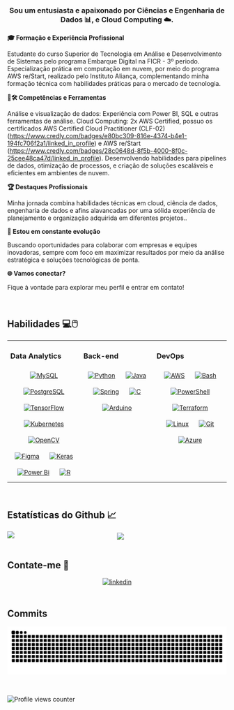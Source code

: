 ### <div align="center">Sou um entusiasta e apaixonado por Ciências e Engenharia de Dados 📊,  e Cloud Computing ☁️.</div>  
  

**🎓 Formação e Experiência Profissional**  
  

Estudante do curso Superior de Tecnologia em Análise e Desenvolvimento de Sistemas pelo programa Embarque Digital na FICR - 3º periodo.
Especialização prática em computação em nuvem, por meio do programa AWS re/Start, realizado pelo Instituto Aliança, complementando minha formação técnica com habilidades práticas para o mercado de tecnologia.  
  

**📜🛠️ Competências e Ferramentas**  
  

Análise e visualização de dados: Experiência com Power BI, SQL e outras ferramentas de análise.
Cloud Computing: 2x AWS Certified, possuo os certificados AWS Certified Cloud Practitioner (CLF-02) (https://www.credly.com/badges/e80bc309-816e-4374-b4e1-194fc706f2a1/linked_in_profile) e AWS re/Start (https://www.credly.com/badges/28c0648d-8f5b-4000-8f0c-25cee48ca47d/linked_in_profile).
Desenvolvendo habilidades para pipelines de dados, otimização de processos, e criação de soluções escaláveis e eficientes em ambientes de nuvem.
  
  

**🏆 Destaques Profissionais**  
  

Minha jornada combina habilidades técnicas em cloud, ciência de dados, engenharia de dados e afins alavancadas por uma sólida experiência de planejamento e organização adquirida em diferentes projetos..  
  

**🚀 Estou em constante evolução**  
  

 Buscando oportunidades para colaborar com empresas e equipes inovadoras, sempre com foco em maximizar resultados por meio da análise estratégica e soluções tecnológicas de ponta.  
  

**🌐 Vamos conectar?**  
  

Fique à vontade para explorar meu perfil e entrar em contato!  
  

<br/>  


## Habilidades 💻🖱️
<table><tr><td valign="top" width="33%">



### Data Analytics  
<div align="center">  
<a href="https://www.mysql.com/" target="_blank"><img style="margin: 10px" src="https://profilinator.rishav.dev/skills-assets/mysql-original-wordmark.svg" alt="MySQL" height="50" /></a>  
<a href="https://www.postgresql.org/" target="_blank"><img style="margin: 10px" src="https://profilinator.rishav.dev/skills-assets/postgresql-original-wordmark.svg" alt="PostgreSQL" height="50" /></a>  
<a href="https://www.tensorflow.org/" target="_blank"><img style="margin: 10px" src="https://profilinator.rishav.dev/skills-assets/tensorflow-icon.svg" alt="TensorFlow" height="50" /></a>  
<a href="https://kubernetes.io/" target="_blank"><img style="margin: 10px" src="https://profilinator.rishav.dev/skills-assets/kubernetes-icon.svg" alt="Kubernetes" height="50" /></a>  
<a href="https://opencv.org/" target="_blank"><img style="margin: 10px" src="https://profilinator.rishav.dev/skills-assets/opencv-icon.svg" alt="OpenCV" height="50" /></a>  
<a href="https://www.figma.com/" target="_blank"><img style="margin: 10px" src="https://profilinator.rishav.dev/skills-assets/figma-icon.svg" alt="Figma" height="50" /></a>  
<a href="https://keras.io/" target="_blank"><img style="margin: 10px" src="https://profilinator.rishav.dev/skills-assets/keras.png" alt="Keras" height="50" /></a>  
<a href="https://powerbi.microsoft.com/en-us/" target="_blank"><img style="margin: 10px" src="https://profilinator.rishav.dev/skills-assets/powerbi.png" alt="Power Bi" height="50" /></a>  
<a href="https://www.r-project.org/" target="_blank"><img style="margin: 10px" src="https://profilinator.rishav.dev/skills-assets/r.svg" alt="R" height="50" /></a>  
</div>

</td><td valign="top" width="33%">



### Back-end  
<div align="center">  
<a href="https://www.python.org/" target="_blank"><img style="margin: 10px" src="https://profilinator.rishav.dev/skills-assets/python-original.svg" alt="Python" height="50" /></a>  
<a href="https://www.java.com/" target="_blank"><img style="margin: 10px" src="https://profilinator.rishav.dev/skills-assets/java-original-wordmark.svg" alt="Java" height="50" /></a>  
<a href="https://docs.spring.io/spring-framework/docs/3.0.x/reference/expressions.html#:~:text=The%20Spring%20Expression%20Language%20(SpEL,and%20basic%20string%20templating%20functionality." target="_blank"><img style="margin: 10px" src="https://profilinator.rishav.dev/skills-assets/springio-icon.svg" alt="Spring" height="50" /></a>  
<a href="https://www.cprogramming.com/" target="_blank"><img style="margin: 10px" src="https://profilinator.rishav.dev/skills-assets/c-original.svg" alt="C" height="50" /></a>  
<a href="https://www.arduino.cc/" target="_blank"><img style="margin: 10px" src="https://profilinator.rishav.dev/skills-assets/arduino.png" alt="Arduino" height="50" /></a>  
</div>

</td><td valign="top" width="33%">



### DevOps  
<div align="center">  
<a href="https://aws.amazon.com/" target="_blank"><img style="margin: 10px" src="https://profilinator.rishav.dev/skills-assets/amazonwebservices-original-wordmark.svg" alt="AWS" height="50" /></a>  
<a href="https://www.gnu.org/software/bash/" target="_blank"><img style="margin: 10px" src="https://profilinator.rishav.dev/skills-assets/gnu_bash-icon.svg" alt="Bash" height="50" /></a>  
<a href="https://docs.microsoft.com/en-us/powershell/" target="_blank"><img style="margin: 10px" src="https://profilinator.rishav.dev/skills-assets/powershell.png" alt="PowerShell" height="50" /></a>  
<a href="https://www.terraform.io/" target="_blank"><img style="margin: 10px" src="https://profilinator.rishav.dev/skills-assets/terraformio-icon.svg" alt="Terraform" height="50" /></a>  
<a href="https://www.linux.org/" target="_blank"><img style="margin: 10px" src="https://profilinator.rishav.dev/skills-assets/linux-original.svg" alt="Linux" height="50" /></a>  
<a href="https://github.com/" target="_blank"><img style="margin: 10px" src="https://profilinator.rishav.dev/skills-assets/git-scm-icon.svg" alt="Git" height="50" /></a>  
<a href="https://azure.microsoft.com/en-in/" target="_blank"><img style="margin: 10px" src="https://profilinator.rishav.dev/skills-assets/microsoft_azure-icon.svg" alt="Azure" height="50" /></a>  
</div>

</td></tr></table>  

<br/>  

## Estatísticas do Github 📈
<img src="https://github-readme-stats.vercel.app/api?username=Thiago309&show_icons=true&count_private=true&hide_border=true&theme=dark" align="left" />  

<div align="center"><img src="https://github-readme-stats.vercel.app/api/top-langs/?username=Thiago309&hide_border=true&layout=compact&theme=dark" align="center" /></div>  

<br/>  

## Contate-me 📣
<div align="center">
<a href="https://www.linkedin.com/in/thiagoviniciusbsantos/" target="_blank">
<img src=https://img.shields.io/badge/linkedin-%231E77B5.svg?&style=for-the-badge&logo=linkedin&logoColor=white alt=linkedin style="margin-bottom: 5px;" />
</a>  
</div>  
  


<br/>  



  

 
## Commits
![Snake animation](https://github.com/Thiago309/Thiago309/blob/output/github-contribution-grid-snake.svg)

<br/>  

![Profile views counter](https://komarev.com/ghpvc/?username=Thiago309&&style=flat-square)  
  

<br/>  


<br />
